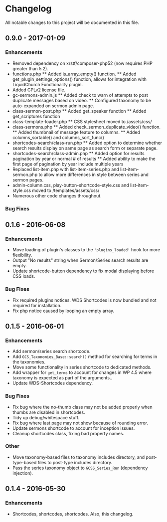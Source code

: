 # Changelog
All notable changes to this project will be documented in this file.

## 0.9.0 - 2017-01-09
### Enhancements
* Removed dependency on xrstf/composer-php52 (now requires PHP greater than 5.2).
* functions.php
  ** Added is_array_empty() function.
  ** Added get_plugin_settings_options() function, allows for integration with LiquidChurch Functionality plugin.
* Added GPLv2 license file.
* gc-sermons-admin.js
  ** Added check to warn of attempts to post duplicate messages based on video.
  ** Configured taxonomy to be auto-expanded on sermon admin page.
* class-sermon-post.php
  ** Added get_speaker function
  ** Added get_scriptures function
* class-template-loader.php
  ** CSS stylesheet moved to /assets/css/
* class-sermons.php
  ** Added check_sermon_duplicate_video() function.
  ** Added thumbnail of message feature to columns.
  ** Added columns_sortable() and columns_sort_func()
* shortcodes-search/class-run.php
  ** Added option to determine whether search results display on same page as search form or separate page.
* shortcodes-search/class-admin.php
  ** Added option for results pagination by year or normal # of results
  ** Added ability to make the first page of pagination by year include multiple years
* Replaced list-item.php with list-item-series.php and list-item-sermon.php to allow more differences in style between series and sermon pages.
* admin-column.css, play-button-shortcode-style.css and list-item-style.css moved to /templates/assets/css/
* Numerous other code changes throughout.
  
### Bug Fixes

## 0.1.6 - 2016-06-08

### Enhancements

* Move loading of plugin's classes to the `'plugins_loaded'` hook for more flexibility.
* Output "No results" string when Sermon/Series search results are empty.
* Update shortcode-button dependency to fix modal displaying before CSS loads.

### Bug Fixes

* Fix required plugins notices. WDS Shortcodes is now bundled and not required for installation.
* Fix php notice caused by looping an empty array.

## 0.1.5 - 2016-06-01

### Enhancements

* Add sermon/series search shortcode.
* Add `GCS_Taxonomies_Base::search()` method for searching for terms in the taxonomies.
* Move some functionality in series shortcode to dedicated methods.
* Add wrapper for `get_terms` to account for changes in WP 4.5 where taxonomy is expected as part of the arguments..
* Update WDS-Shortcodes dependency.

### Bug Fixes

* Fix bug where the no-thumb class may not be added properly when thumbs are disabled in shortcodes.
* Tidy up debug/whitespace stuff.
* Fix bug where last page may not show because of rounding error.
* Update sermons shortcode to account for inception issues.
* Cleanup shortcodes class, fixing bad property names.

### Other

* Move taxonomy-based files to taxonomy includes directory, and post-type-based files to post-type includes directory.
* Pass the series taxonomy object to `GCSS_Series_Run` (dependency injection).

## 0.1.4 - 2016-05-30

### Enhancements

* Shortcodes, shortcodes, shortcodes. Also, this changelog.
